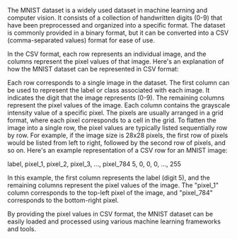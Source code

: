 The MNIST dataset is a widely used dataset in machine learning and computer vision. It consists of a collection of handwritten digits (0-9) that have been preprocessed and organized into a specific format. The dataset is commonly provided in a binary format, but it can be converted into a CSV (comma-separated values) format for ease of use.

In the CSV format, each row represents an individual image, and the columns represent the pixel values of that image. Here's an explanation of how the MNIST dataset can be represented in CSV format:

Each row corresponds to a single image in the dataset.
The first column can be used to represent the label or class associated with each image. It indicates the digit that the image represents (0-9).
The remaining columns represent the pixel values of the image. Each column contains the grayscale intensity value of a specific pixel. The pixels are usually arranged in a grid format, where each pixel corresponds to a cell in the grid.
To flatten the image into a single row, the pixel values are typically listed sequentially row by row. For example, if the image size is 28x28 pixels, the first row of pixels would be listed from left to right, followed by the second row of pixels, and so on.
Here's an example representation of a CSV row for an MNIST image:


label, pixel_1, pixel_2, pixel_3, ..., pixel_784
5, 0, 0, 0, ..., 255

In this example, the first column represents the label (digit 5), and the remaining columns represent the pixel values of the image. The "pixel_1" column corresponds to the top-left pixel of the image, and "pixel_784" corresponds to the bottom-right pixel.

By providing the pixel values in CSV format, the MNIST dataset can be easily loaded and processed using various machine learning frameworks and tools.






